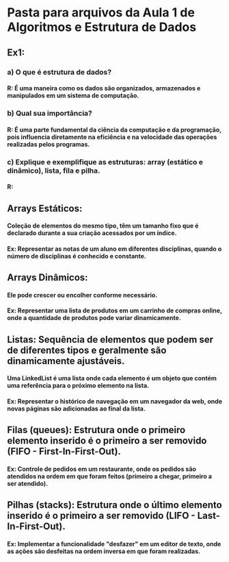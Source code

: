 # Pasta para arquivos da Aula 1 de Algoritmos e Estrutura de Dados

## Ex1:

### a) O que é estrutura de dados?

#### R: É uma maneira como os dados são organizados, armazenados e manipulados em um sistema de computação.

### b) Qual sua importância?

#### R: É uma parte fundamental da ciência da computação e da programação, pois influencia diretamente na eficiência e na velocidade das operações realizadas pelos programas.

### c) Explique e exemplifique as estruturas: array (estático e dinâmico), lista, fila e pilha.

#### R: 

## Arrays Estáticos:
#### Coleção de elementos do mesmo tipo, têm um tamanho fixo que é declarado durante a sua criação acessados por um índice.

#### Ex: Representar as notas de um aluno em diferentes disciplinas, quando o número de disciplinas é conhecido e constante.

## Arrays Dinâmicos:
#### Ele pode crescer ou encolher conforme necessário.

#### Ex: Representar uma lista de produtos em um carrinho de compras online, onde a quantidade de produtos pode variar dinamicamente.

## Listas: Sequência de elementos que podem ser de diferentes tipos e geralmente são dinamicamente ajustáveis. 
#### Uma LinkedList é uma lista onde cada elemento é um objeto que contém uma referência para o próximo elemento na lista.

#### Ex: Representar o histórico de navegação em um navegador da web, onde novas páginas são adicionadas ao final da lista.

## Filas (queues): Estrutura onde o primeiro elemento inserido é o primeiro a ser removido (FIFO - First-In-First-Out).

#### Ex: Controle de pedidos em um restaurante, onde os pedidos são atendidos na ordem em que foram feitos (primeiro a chegar, primeiro a ser atendido).

## Pilhas (stacks): Estrutura onde o último elemento inserido é o primeiro a ser removido (LIFO - Last-In-First-Out).
#### Ex: Implementar a funcionalidade "desfazer" em um editor de texto, onde as ações são desfeitas na ordem inversa em que foram realizadas.
